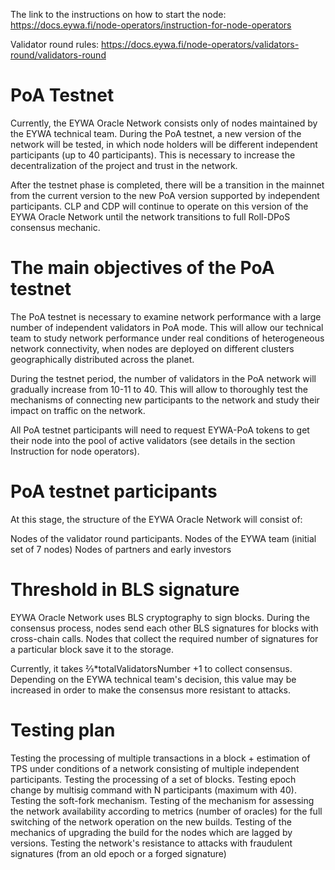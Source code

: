 The link to the instructions on how to start the node: 
https://docs.eywa.fi/node-operators/instruction-for-node-operators

Validator round rules:
https://docs.eywa.fi/node-operators/validators-round/validators-round


# PoA Testnet
Currently, the EYWA Oracle Network consists only of nodes maintained by the EYWA technical team. During the PoA testnet, a new version of the network will be tested, in which node holders will be different independent participants (up to 40 participants). This is necessary to increase the decentralization of the project and trust in the network.


After the testnet phase is completed, there will be a transition in the mainnet from the current version to the new PoA version supported by independent participants. CLP and CDP will continue to operate on this version of the EYWA Oracle Network until the network transitions to full Roll-DPoS consensus mechanic.


# The main objectives of the PoA testnet


The PoA testnet is necessary to examine network performance with a large number of independent validators in PoA mode. This will allow our technical team to study network performance under real conditions of heterogeneous network connectivity, when nodes are deployed on different clusters geographically distributed across the planet.


During the testnet period, the number of validators in the PoA network will gradually increase from 10-11 to 40. This will allow to thoroughly test the mechanisms of connecting new participants to the network and study their impact on traffic on the network.


All PoA testnet participants will need to request EYWA-PoA tokens to get their node into the pool of active validators (see details in the section Instruction for node operators).


# PoA testnet participants
At this stage, the structure of the EYWA Oracle Network will consist of:


Nodes of the validator round participants.
Nodes of the EYWA team (initial set of 7 nodes)
Nodes of partners and early investors


# Threshold in BLS signature


EYWA Oracle Network uses BLS cryptography to sign blocks. During the consensus process, nodes send each other BLS signatures for blocks with cross-chain calls. Nodes that collect the required number of signatures for a particular block save it to the storage.


Currently, it takes ⅔*totalValidatorsNumber +1 to collect consensus. Depending on the EYWA technical team's decision, this value may be increased in order to make the consensus more resistant to attacks.


# Testing plan


Testing the processing of multiple transactions in a block + estimation of TPS under conditions of a network consisting of multiple independent participants.
Testing the processing of a set of blocks.
Testing epoch change by multisig command with N participants (maximum with 40).
Testing the soft-fork mechanism.
Testing of the mechanism for assessing the network availability according to metrics (number of oracles) for the full switching of the network operation on the new builds.
Testing of the mechanics of upgrading the build for the nodes which are lagged by versions.
Testing the network's resistance to attacks with fraudulent signatures (from an old epoch or a forged signature)
